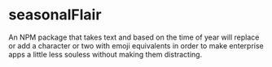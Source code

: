 # seasonalFlair

An NPM package that takes text and based on the time of year will replace or add a character or two with emoji equivalents in order to make enterprise apps a little less souless without making them distracting.
